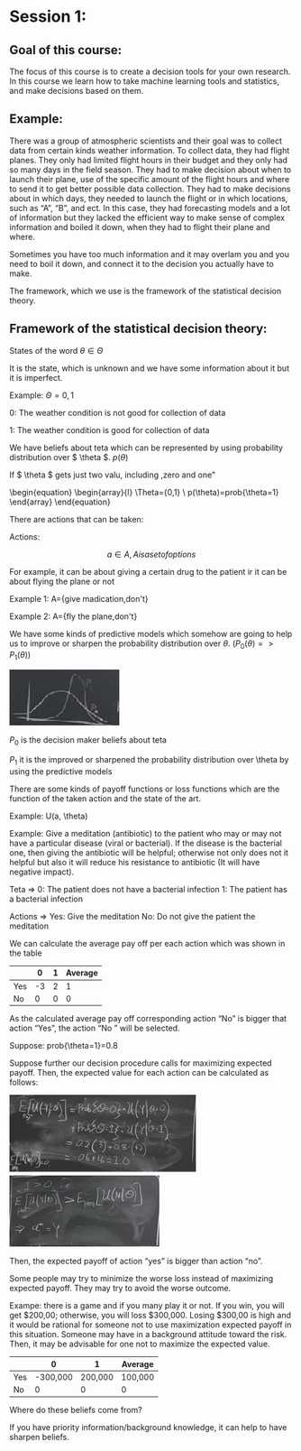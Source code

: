 # Session 1:

## Goal of this course:

The focus of this course is to create a decision tools for your own research. In this course we learn how to take machine learning tools and statistics, and make decisions based on them.

## Example: 
There was a group of atmospheric scientists and their goal was to collect data from certain kinds weather information. To collect data, they had flight planes. They only had limited flight hours in their budget and they only had so many days in the field season. They had to make decision about when to launch their plane, use of the specific amount of the flight hours and where to send it to get better possible data collection. They had to make decisions about in which days, they needed to launch the flight or in which locations, such as “A”, “B”, and ect. In this case, they had forecasting models and a lot of information but they lacked the efficient way to make sense of complex information and boiled it down, when they had to flight their plane and where.

Sometimes you have too much information and it may overlam you and you need to boil it down, and connect it to the decision you actually have to make.

The framework, which we use is the framework of the statistical decision theory.
## Framework of the statistical decision theory:

States of the word  $\theta \in \Theta$  

It is the state, which is unknown and we have some information about it but it is imperfect.

Example:  $\Theta={0,1}$  

0: The weather condition is not good for collection of data

1: The weather condition is good for collection of data

We have beliefs about teta which can be represented by using probability distribution over $ \theta $.  $p(\theta)$  

If $ \theta $  gets just two valu, including ,zero and one"
 
 \begin{equation}
  \begin{array}{l}
    \Theta={0,1} \\ 
     p(\theta)=prob{\theta=1}
  \end{array}
\end{equation}
 
 
There are actions that can be taken:

Actions:

$$a \in A , A is a set of options$$

For example, it can be about giving a certain drug to the patient ir it can be about flying the plane or not

Example 1: A={give madication,don't}

Example 2: A={fly the plane,don't}

 
We have some kinds of predictive models which somehow are going to help us to improve or sharpen the probability distribution over $\theta$.  $(P_{0}(\theta)=>P_{1}(\theta))$
 
 ![1](Picturs/pic_1.png)
 
$P_{0}$ is the decision maker beliefs about teta

$P_{1}$ it is the improved or sharpened the probability distribution over \theta by using the predictive models

There are some kinds of payoff functions or loss functions which are the function of the taken action and the state of the art.  

Example: U(a, \theta)

Example: Give a meditation (antibiotic) to the patient who may or may not have a particular disease (viral or bacterial). If the disease is the bacterial one, then giving the antibiotic will be helpful; otherwise not only does not it helpful but also it will reduce his resistance to antibiotic (It will have negative impact).

Teta => 0: The patient does not have a bacterial infection            1: The patient has a bacterial infection 

Actions => Yes: Give the meditation       No: Do not give the patient the meditation     

We can calculate the average pay off per each action which was shown in the table

 |               | 0             |      1       | Average      |
 | ------------- | ------------- |------------- |------------- |
 |       Yes     | -3            |2             |   1          |
 |       No      | 0             |0             |    0         |


 
As the calculated average pay off corresponding action “No” is bigger that action “Yes”, the action “No ” will be selected.


Suppose: prob{\theta=1}=0.8
 

Suppose further our decision procedure calls for maximizing expected payoff. Then, the expected value for each action can be calculated as follows:
 
 ![2](Picturs/pic_2.png)
 ![3](Picturs/pic_3.png)
 
Then, the expected payoff of action “yes” is bigger than action “no”.

Some people may try to minimize the worse loss instead of maximizing expected payoff. They may try to avoid the worse outcome. 

Exampe: there is a game and if you many play it or not. If you win, you will get $200,00; otherwise, you will loss $300,000. Losing $300,00 is high and it would be rational for someone not to use maximization expected payoff in this situation. Someone may have in a background attitude toward the risk. Then, it may be advisable for one not to maximize the expected value.

 |               | 0             |      1       | Average      |
 | ------------- | ------------- |------------- |------------- |
 |       Yes     |  -300,000     |200,000       |   100,000    |
 |       No      | 0             |0             |    0         |


Where do these beliefs come from?

If you have priority information/background knowledge, it can help to have sharpen beliefs. 

